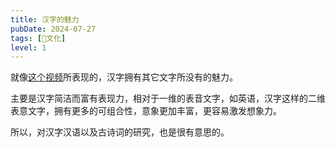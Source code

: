```yaml
---
title: 汉字的魅力
pubDate: 2024-07-27
tags: [🪭文化]
level: 1
---
```


就像[这个视频]所表现的，汉字拥有其它文字所没有的魅力。

主要是汉字简洁而富有表现力，相对于一维的表音文字，如英语，汉字这样的二维表意文字，拥有更多的可组合性，意象更加丰富，更容易激发想象力。

所以，对汉字汉语以及古诗词的研究，也是很有意思的。

[这个视频]: https://www.bilibili.com/video/BV1pz421B73W/
